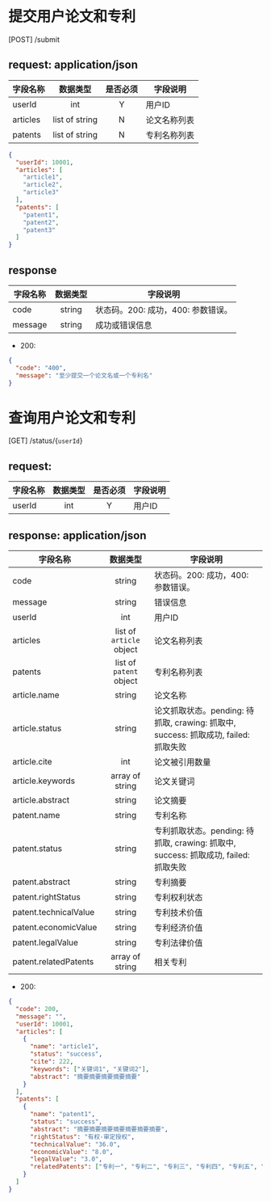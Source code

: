 

# 提交用户论文和专利
[POST] /submit
## request: application/json
字段名称 | 数据类型 | 是否必须 | 字段说明
| -- |:--:|:--:| -- |
userId | int | Y | 用户ID
articles | list of string | N | 论文名称列表
patents | list of string | N | 专利名称列表

``` json
{
  "userId": 10001,
  "articles": [
    "article1",
    "article2",
    "article3"
  ],
  "patents": [
    "patent1",
    "patent2",
    "patent3"
  ]
}
```

## response
字段名称 | 数据类型 | 字段说明
| -- |:--:| -- |
code | string | 状态码。200: 成功，400: 参数错误。
message | string | 成功或错误信息

- 200: 
``` json
{
  "code": "400",
  "message": "至少提交一个论文名或一个专利名"
}
```

# 查询用户论文和专利
[GET] /status/{`userId`}
## request:
字段名称 | 数据类型 | 是否必须 | 字段说明
| -- |:--:|:--:| -- |
userId | int | Y | 用户ID

## response: application/json
字段名称 | 数据类型 | 字段说明
| -- |:--:| -- |
code | string | 状态码。200: 成功，400: 参数错误。
message | string | 错误信息
userId | int | 用户ID
articles | list of `article` object | 论文名称列表
patents | list of `patent` object | 专利名称列表
article.name | string | 论文名称
article.status | string | 论文抓取状态。pending: 待抓取, crawing: 抓取中, success: 抓取成功, failed: 抓取失败
article.cite | int | 论文被引用数量
article.keywords | array of string | 论文关键词
article.abstract | string | 论文摘要
patent.name | string | 专利名称
patent.status | string | 专利抓取状态。pending: 待抓取, crawing: 抓取中, success: 抓取成功, failed: 抓取失败
patent.abstract | string | 专利摘要
patent.rightStatus | string | 专利权利状态
patent.technicalValue | string | 专利技术价值
patent.economicValue | string | 专利经济价值
patent.legalValue | string | 专利法律价值
patent.relatedPatents | array of string | 相关专利

- 200: 
``` json
{
  "code": 200,
  "message": "",
  "userId": 10001,
  "articles": [
    {
      "name": "article1",
      "status": "success",
      "cite": 222,
      "keywords": ["关键词1", "关键词2"],
      "abstract": "摘要摘要摘要摘要摘要"
    }
  ],
  "patents": [
    {
      "name": "patent1",
      "status": "success",
      "abstract": "摘要摘要摘要摘要摘要摘要摘要",
      "rightStatus": "有权-审定授权",
      "technicalValue": "36.0",
      "economicValue": "8.0",
      "legalValue": "3.0",
      "relatedPatents": ["专利一", "专利二", "专利三", "专利四", "专利五", "专利六", "专利七", "专利八", "专利九", "专利十"]
    }
  ]
}
```
